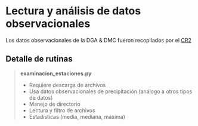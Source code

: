 # Lectura y análisis de datos observacionales

Los datos observacionales de la DGA & DMC fueron recopilados por el [CR2](http://www.cr2.cl/)

## Detalle de rutinas
> **examinacion_estaciones.py**
> 
> - Requiere descarga de archivos
> - Usa datos observacionales de precipitación (análogo a otros tipos de datos)
> - Manejo de directorio
> - Lectura y filtro de archivos
> - Estadísticas (media, mediana, máxima)
> 

